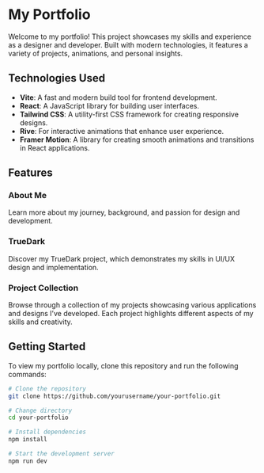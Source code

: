 # My Portfolio

Welcome to my portfolio! This project showcases my skills and experience as a designer and developer. Built with modern technologies, it features a variety of projects, animations, and personal insights.

## Technologies Used

- **Vite**: A fast and modern build tool for frontend development.
- **React**: A JavaScript library for building user interfaces.
- **Tailwind CSS**: A utility-first CSS framework for creating responsive designs.
- **Rive**: For interactive animations that enhance user experience.
- **Framer Motion**: A library for creating smooth animations and transitions in React applications.

## Features

### About Me
Learn more about my journey, background, and passion for design and development.

### TrueDark
Discover my TrueDark project, which demonstrates my skills in UI/UX design and implementation.

### Project Collection
Browse through a collection of my projects showcasing various applications and designs I’ve developed. Each project highlights different aspects of my skills and creativity.

## Getting Started

To view my portfolio locally, clone this repository and run the following commands:

```bash
# Clone the repository
git clone https://github.com/yourusername/your-portfolio.git

# Change directory
cd your-portfolio

# Install dependencies
npm install

# Start the development server
npm run dev
